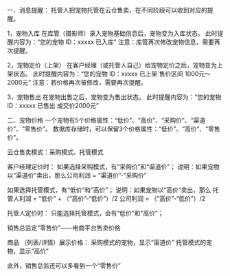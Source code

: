 一、消息提醒： 托管人把宠物托管在云仓售卖，在不同阶段可以收到对应的提醒。

1，宠物入库 在库管（摄影师）录入宠物基础信息后，宠物变为入库状态。 此时提醒内容为：“您的宠物 ID：xxxxx 已入库” 注意：库管再次修改宠物信息，需要再次提醒。

2，宠物定价（上架） 在客户经理（或托管人自己）给宠物定价之后，宠物变为上架状态。 此时提醒内容为：“您的宠物 ID：xxxxx 已上架 售价区间 1000元～2000元” 注意：若价格再次被修改，需要再次提醒。

3，宠物售出 在宠物出售之后，宠物变为售出状态。 此时提醒内容为：“您的宠物 ID：xxxxx 已售出 成交价2000元”

二、宠物价格 一个宠物有5个价格属性：“低价”、“高价”、“采购价”、“渠道价”、“零售价”。 数据库存储时，可以保留3个价格属性：“低价”、“高价”、“零售价”。

云仓售卖模式：采购模式、托管模式

客户经理定价时： 如果选择采购模式，有“采购价”和“渠道价”； 说明：如果宠物以“渠道价”卖出，那么公司利润 = “渠道价”-“采购价”

如果选择托管模式，有“低价”和“高价”； 说明：如果宠物以“高价”卖出，那么 托管人利润 = “低价” + （“高价”-“低价”）/2 公司利润 = （“高价”-“低价”）/2

托管人定价时： 只能选择托管模式，会有“低价”和“高价”；

销售总监定“零售价”——电商平台售卖价格

商品 （列表/详情）展示价格： 采购模式的宠物，显示“渠道价” 托管模式的宠物，显示“高价”

此外，销售总监还可以多看到一个“零售价”
